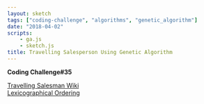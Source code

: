 ```yaml
---
layout: sketch
tags: ["coding-challenge", "algorithms", "genetic_algorithm"]
date: "2018-04-02"
scripts: 
    - ga.js
    - sketch.js
title: Travelling Salesperson Using Genetic Algorithm
---
```


**Coding Challenge#35**

[Travelling Salesman Wiki](https://en.wikipedia.org/wiki/Travelling_salesman_problem)    
[Lexicographical Ordering](https://www.quora.com/How-would-you-explain-an-algorithm-that-generates-permutations-using-lexicographic-ordering)
